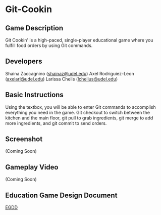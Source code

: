 # Git-Cookin
## Game Description
   Git Cookin' is a high-paced, single-player educational game where you fulfill food orders by using Git commands.
## Developers
   Shaina Zaccagnino (shainaz@udel.edu)
   Axel Rodriguiez-Leon (axelarl@udel.edu)
   Larissa Chelis (lchelius@udel.edu)
## Basic Instructions
   Using the textbox, you will be able to enter Git commands to accomplish everything you need in the game. Git checkout to switch between the kitchen and the main floor, git pull to grab ingredients, git merge to add more ingredients, and git commit to send orders.
## Screenshot
   (Coming Soon)
## Gameplay Video
   (Coming Soon)
## Education Game Design Document
   [EGDD](egdd.md)
